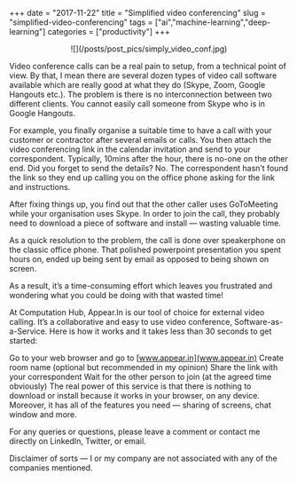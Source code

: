 +++ 
date = "2017-11-22"
title = "Simplified video conferencing"
slug = "simplified-video-conferencing"
tags = ["ai","machine-learning","deep-learning"]
categories = ["productivity"]
+++
<center>
![](/posts/post_pics/simply_video_conf.jpg)
</center>

Video conference calls can be a real pain to setup, from a technical point of view. By that, I mean there are several dozen types of video call software available which are really good at what they do (Skype, Zoom, Google Hangouts etc.). The problem is there is no interconnection between two different clients. You cannot easily call someone from Skype who is in Google Hangouts.

For example, you finally organise a suitable time to have a call with your customer or contractor after several emails or calls. You then attach the video conferencing link in the calendar invitation and send to your correspondent. Typically, 10mins after the hour, there is no-one on the other end. Did you forget to send the details? No. The correspondent hasn’t found the link so they end up calling you on the office phone asking for the link and instructions.

After fixing things up, you find out that the other caller uses GoToMeeting while your organisation uses Skype. In order to join the call, they probably need to download a piece of software and install — wasting valuable time.

As a quick resolution to the problem, the call is done over speakerphone on the classic office phone. That polished powerpoint presentation you spent hours on, ended up being sent by email as opposed to being shown on screen.

As a result, it’s a time-consuming effort which leaves you frustrated and wondering what you could be doing with that wasted time!

At Computation Hub, Appear.In is our tool of choice for external video calling. It’s a collaborative and easy to use video conference, Software-as-a-Service. Here is how it works and it takes less than 30 seconds to get started:

Go to your web browser and go to [www.appear.in](www.appear.in)
Create room name (optional but recommended in my opinion)
Share the link with your correspondent
Wait for the other person to join (at the agreed time obviously)
The real power of this service is that there is nothing to download or install because it works in your browser, on any device. Moreover, it has all of the features you need — sharing of screens, chat window and more.

For any queries or questions, please leave a comment or contact me directly on LinkedIn, Twitter, or email.

Disclaimer of sorts — I or my company are not associated with any of the companies mentioned.